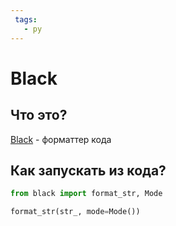 ```yaml
---
 tags:
   - py
---
```


# Black

## Что это?

[Black](https://black.readthedocs.io/en/stable/index.html) - форматтер кода

## Как запускать из кода?

```python
from black import format_str, Mode

format_str(str_, mode=Mode())
```